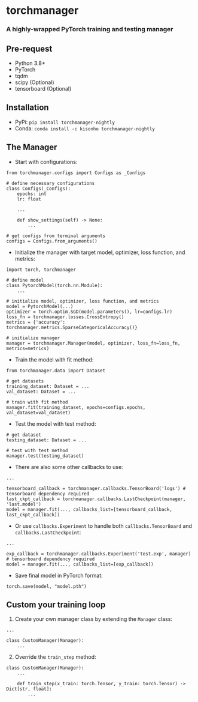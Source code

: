 # torchmanager
### A highly-wrapped PyTorch training and testing manager

## Pre-request
* Python 3.8+
* PyTorch
* tqdm
* scipy (Optional)
* tensorboard (Optional)

## Installation
* PyPi: `pip install torchmanager-nightly`
* Conda: `conda install -c kisonho torchmanager-nightly`

## The Manager
- Start with configurations:
```
from torchmanager.configs import Configs as _Configs

# define necessary configurations
class Configs(_Configs):
    epochs: int
    lr: float

    ...

    def show_settings(self) -> None:
        ...

# get configs from terminal arguments
configs = Configs.from_arguments()
```
- Initialize the manager with target model, optimizer, loss function, and metrics:
```
import torch, torchmanager

# define model
class PytorchModel(torch.nn.Module):
    ...

# initialize model, optimizer, loss function, and metrics
model = PytorchModel(...)
optimizer = torch.optim.SGD(model.parameters(), lr=configs.lr)
loss_fn = torchmanager.losses.CrossEntropy()
metrics = {'accuracy': torchmanager.metrics.SparseCategoricalAccuracy()}

# initialize manager
manager = torchmanager.Manager(model, optimizer, loss_fn=loss_fn, metrics=metrics)
```

- Train the model with fit method:
```
from torchmanager.data import Dataset

# get datasets
training_dataset: Dataset = ...
val_dataset: Dataset = ...

# train with fit method
manager.fit(training_dataset, epochs=configs.epochs, val_dataset=val_dataset)
```

* Test the model with test method:
```
# get dataset
testing_dataset: Dataset = ...

# test with test method
manager.test(testing_dataset)
```

- There are also some other callbacks to use:
```
...

tensorboard_callback = torchmanager.callbacks.TensorBoard('logs') # tensorboard dependency required
last_ckpt_callback = torchmanager.callbacks.LastCheckpoint(manager, 'last.model')
model = manager.fit(..., callbacks_list=[tensorboard_callback, last_ckpt_callback])
```

- Or use `callbacks.Experiment` to handle both `callbacks.TensorBoard` and `callbacks.LastCheckpoint`:
```
...

exp_callback = torchmanager.callbacks.Experiment('test.exp', manager) # tensorboard dependency required
model = manager.fit(..., callbacks_list=[exp_callback])
```

- Save final model in PyTorch format:
```
torch.save(model, "model.pth")
```

## Custom your training loop
1. Create your own manager class by extending the `Manager` class:
```
...

class CustomManager(Manager):
    ...
```

2. Override the `train_step` method:
```
class CustomManager(Manager):
    ...
    
    def train_step(x_train: torch.Tensor, y_train: torch.Tensor) -> Dict[str, float]:
        ...
```
